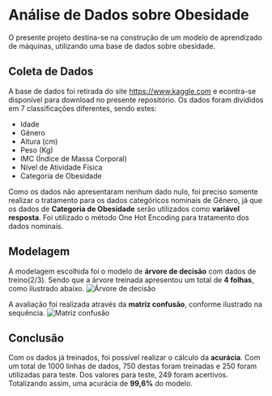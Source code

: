 # Análise de Dados sobre Obesidade
O presente projeto destina-se na construção de um modelo de aprendizado de máquinas, utilizando uma base de dados sobre obesidade.

## Coleta de Dados
 A base de dados foi retirada do site <https://www.kaggle.com> e econtra-se disponível para download no presente repositório.
 Os dados foram divididos em 7 classificações diferentes, sendo estes:
 - Idade
 - Gênero
 - Altura (cm)
 - Peso (Kg)
 - IMC (Índice de Massa Corporal)
 - Nível de Atividade Física
 - Categoria de Obesidade
   
Como os dados não apresentaram nenhum dado nulo, foi preciso somente realizar o tratamento para os dados categóricos nominais de Gênero, já que os dados de **Categoria de Obesidade** serão utilizados como **variável resposta**. Foi utilizado o método One Hot Encoding para tratamento dos dados nominais.

## Modelagem
A modelagem escolhida foi o modelo de **árvore de decisão** com dados de treino(2/3). Sendo que a árvore treinada apresentou um total de **4 folhas**, como ilustrado abaixo.
![Árvore de decisão](https://github.com/Fhamadaa/Projeto_Obesidade/assets/143123795/90805d2c-2584-44f2-820f-c75c629100e0)

A avaliação foi realizada através da **matriz confusão**, conforme ilustrado na sequência.
![Matriz confusão](https://github.com/Fhamadaa/Projeto_Obesidade/assets/143123795/fc7dec74-8270-4126-b314-6a282ae8adbc)

## Conclusão
Com os dados já treinados, foi possível realizar o cálculo da **acurácia**. Com um total de 1000 linhas de dados, 750 destas foram treinadas e 250 foram utilizadas para teste. Dos valores para teste, 249 foram acertivos. Totalizando assim, uma acurácia de **99,6%** do modelo.
